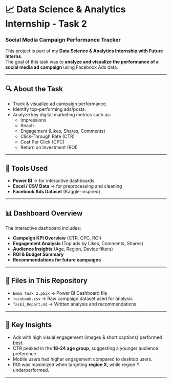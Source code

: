 # 📈 Data Science & Analytics Internship - Task 2  
### Social Media Campaign Performance Tracker  

This project is part of my **Data Science & Analytics Internship with Future Interns**.  
The goal of this task was to **analyze and visualize the performance of a social media ad campaign** using Facebook Ads data.  

---

## 🔍 About the Task  
- Track & visualize ad campaign performance.  
- Identify top-performing ads/posts.  
- Analyze key digital marketing metrics such as:  
  - Impressions  
  - Reach  
  - Engagement (Likes, Shares, Comments)  
  - Click-Through Rate (CTR)  
  - Cost Per Click (CPC)  
  - Return on Investment (ROI)  

---

## 🧰 Tools Used  
- **Power BI** → for interactive dashboards  
- **Excel / CSV Data** → for preprocessing and cleaning  
- **Facebook Ads Dataset** (Kaggle-inspired)  

---

## 📊 Dashboard Overview  
The interactive dashboard includes:  
- **Campaign KPI Overview** (CTR, CPC, ROI)  
- **Engagement Analysis** (Top ads by Likes, Comments, Shares)  
- **Audience Insights** (Age, Region, Device filters)  
- **ROI & Budget Summary**  
- **Recommendations for future campaigns**  

---

## 📁 Files in This Repository  
- `Emma task 2.pbix` → Power BI Dashboard file  
- `facebook.csv` → Raw campaign dataset used for analysis  
- `Task2_Report.md` → Written analysis and recommendations  

---

## 🎯 Key Insights  
- Ads with high visual engagement (images & short captions) performed best.  
- CTR peaked in the **18-24 age group**, suggesting a younger audience preference.  
- Mobile users had higher engagement compared to desktop users.  
- ROI was maximized when targeting **region X**, while region Y underperformed.  

---

